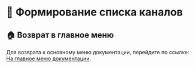 # 📂 Формирование списка каналов

## 🏠 Возврат в главное меню

Для возврата к основному меню документации, перейдите по ссылке: [На главное меню документации](doc.md).